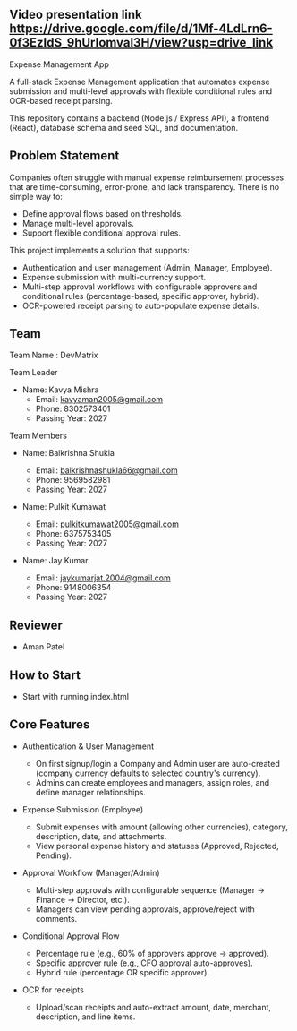 ## Video presentation link https://drive.google.com/file/d/1Mf-4LdLrn6-0f3EzIdS_9hUrIomval3H/view?usp=drive_link



Expense Management App

A full-stack Expense Management application that automates expense submission and multi-level approvals with flexible conditional rules and OCR-based receipt parsing.

This repository contains a backend (Node.js / Express API), a frontend (React), database schema and seed SQL, and documentation.

## Problem Statement

Companies often struggle with manual expense reimbursement processes that are time-consuming, error-prone, and lack transparency. There is no simple way to:

- Define approval flows based on thresholds.
- Manage multi-level approvals.
- Support flexible conditional approval rules.

This project implements a solution that supports:

- Authentication and user management (Admin, Manager, Employee).
- Expense submission with multi-currency support.
- Multi-step approval workflows with configurable approvers and conditional rules (percentage-based, specific approver, hybrid).
- OCR-powered receipt parsing to auto-populate expense details.

## Team

Team Name : DevMatrix

Team Leader

- Name: Kavya Mishra
  - Email: kavyaman2005@gmail.com
  - Phone: 8302573401
  - Passing Year: 2027

Team Members

- Name: Balkrishna Shukla
  - Email: balkrishnashukla66@gmail.com
  - Phone: 9569582981
  - Passing Year: 2027

- Name: Pulkit Kumawat
  - Email: pulkitkumawat2005@gmail.com
  - Phone: 6375753405
  - Passing Year: 2027

- Name: Jay Kumar
  - Email: jaykumarjat.2004@gmail.com
  - Phone: 9148006354
  - Passing Year: 2027
## Reviewer

- Aman Patel
  
## How to Start
- Start with  running index.html
  
## Core Features

- Authentication & User Management
	- On first signup/login a Company and Admin user are auto-created (company currency defaults to selected country's currency).
	- Admins can create employees and managers, assign roles, and define manager relationships.

- Expense Submission (Employee)
	- Submit expenses with amount (allowing other currencies), category, description, date, and attachments.
	- View personal expense history and statuses (Approved, Rejected, Pending).

- Approval Workflow (Manager/Admin)
	- Multi-step approvals with configurable sequence (Manager → Finance → Director, etc.).
	- Managers can view pending approvals, approve/reject with comments.

- Conditional Approval Flow
	- Percentage rule (e.g., 60% of approvers approve → approved).
	- Specific approver rule (e.g., CFO approval auto-approves).
	- Hybrid rule (percentage OR specific approver).

- OCR for receipts
	- Upload/scan receipts and auto-extract amount, date, merchant, description, and line items.



